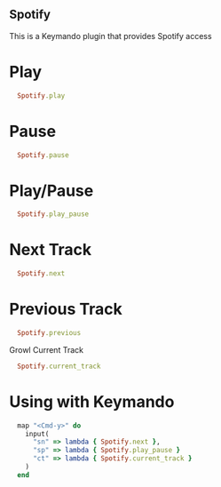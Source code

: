 Spotify
-----

This is a Keymando plugin that provides Spotify access

Play
=======

``` ruby
  Spotify.play
```

Pause
=======

``` ruby
  Spotify.pause
```

Play/Pause
=======

``` ruby
  Spotify.play_pause
```

Next Track
=======

``` ruby
  Spotify.next
```

Previous Track
=======

``` ruby
  Spotify.previous
```

Growl Current Track

``` ruby
  Spotify.current_track
```

Using with Keymando
=======

``` ruby
  map "<Cmd-y>" do 
    input(
      "sn" => lambda { Spotify.next },
      "sp" => lambda { Spotify.play_pause }
      "ct" => lambda { Spotify.current_track }
    )
  end
```
